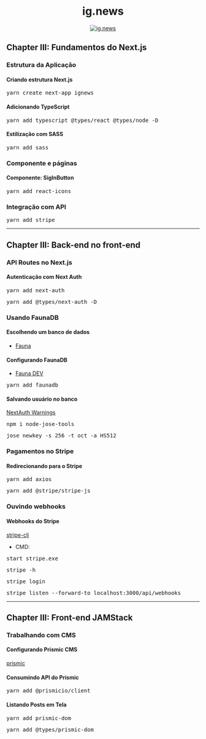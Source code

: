 <h1 align="center">ig.news</h1>

<p align="center">
  <a href="https://github.com/lucasrmagalhaes/ignite_rockeatseat-react/blob/main/ig.news/public/ignews.gif" target="_blank">
    <img 
         src="https://github.com/lucasrmagalhaes/ignite_rockeatseat-react/blob/main/ig.news/public/ignews.gif" 
         alt="ig.news" 
    />
  </a>
  <br />
<!-- <i>ig.news</i> -->
</p>

## Chapter III: Fundamentos do Next.js

### Estrutura da Aplicação

#### Criando estrutura Next.js
<pre>yarn create next-app ignews</pre>

#### Adicionando TypeScript
<pre>yarn add typescript @types/react @types/node -D</pre>

#### Estilização com SASS
<pre>yarn add sass</pre>

### Componente e páginas

#### Componente: SigInButton
<pre>yarn add react-icons</pre>

### Integração com API
<pre>yarn add stripe</pre>

<hr />

## Chapter III: Back-end no front-end

### API Routes no Next.js

#### Autenticação com Next Auth
<pre>yarn add next-auth</pre>
<pre>yarn add @types/next-auth -D</pre>

### Usando FaunaDB

#### Escolhendo um banco de dados
- [Fauna](https://fauna.com/)

#### Configurando FaunaDB
- [Fauna DEV](https://docs.fauna.com/fauna/current/integrations/dev.html)
<pre>yarn add faunadb</pre>

#### Salvando usuário no banco
[NextAuth Warnings](https://next-auth.js.org/warnings)
<pre>npm i node-jose-tools</pre>
<pre>jose newkey -s 256 -t oct -a HS512</pre>

### Pagamentos no Stripe

#### Redirecionando para o Stripe
<pre>yarn add axios</pre>
<pre>yarn add @stripe/stripe-js</pre>

### Ouvindo webhooks

#### Webhooks do Stripe
[stripe-cli](https://github.com/stripe/stripe-cli)
- CMD:
<pre>start stripe.exe</pre>
<pre>stripe -h</pre>
<pre>stripe login</pre>
<pre>stripe listen --forward-to localhost:3000/api/webhooks</pre>

<hr />

## Chapter III: Front-end JAMStack

### Trabalhando com CMS

#### Configurando Prismic CMS
[prismic](https://prismic.io/)

#### Consumindo API do Prismic
<pre>yarn add @prismicio/client</pre>

#### Listando Posts em Tela
<pre>yarn add prismic-dom</pre>
<pre>yarn add @types/prismic-dom</pre>
